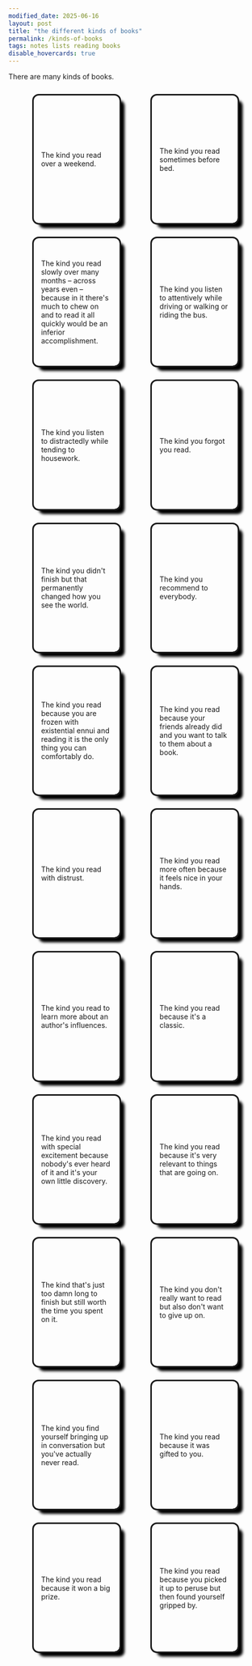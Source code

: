 ```yaml
---
modified_date: 2025-06-16
layout: post
title: "the different kinds of books"
permalink: /kinds-of-books
tags: notes lists reading books
disable_hovercards: true
---
```


There are many kinds of books.
<!--more-->

<style>
    #kinds-of-books-container {
        display: flex;
        flex-flow: row wrap;
        justify-content: space-evenly;
        align-items: center;
        width: 100%;
        margin-top: 10px;
    }
    .kind-of-book {
        aspect-ratio: 0.63;
        width: auto;
        height: auto;
        min-width: 70px;
        min-height: 110px;
        max-width: 140px;
        max-height: 240px;
        outline: solid;
        border-radius: 10px;
        padding: 15px;
        margin: 15px;
        box-shadow: 10px 10px 5px black;
        /* Vertical center alignment */
        display: flex;
        overflow: auto;
    }

    .book-kind-description {
        margin: auto;
    }
</style>

<div id="kinds-of-books-container">
    <div class="kind-of-book"><p class="book-kind-description">The kind you read over a weekend.</p></div>
    <div class="kind-of-book"><p class="book-kind-description">The kind you read sometimes before bed.</p></div>
    <div class="kind-of-book"><p class="book-kind-description">The kind you read slowly over many months – across years even – because in it there's much to chew on and to read it all quickly would be an inferior accomplishment.</p></div>
    <div class="kind-of-book"><p class="book-kind-description">The kind you listen to attentively while driving or walking or riding the bus.</p></div>
    <div class="kind-of-book"><p class="book-kind-description">The kind you listen to distractedly while tending to housework.</p></div>
    <div class="kind-of-book"><p class="book-kind-description">The kind you forgot you read.</p></div>
    <div class="kind-of-book"><p class="book-kind-description">The kind you didn't finish but that permanently changed how you see the world.</p></div>
    <div class="kind-of-book"><p class="book-kind-description">The kind you recommend to everybody.</p></div>
    <div class="kind-of-book"><p class="book-kind-description">The kind you read because you are frozen with existential ennui and reading it is the only thing you can comfortably do.</p></div>
    <div class="kind-of-book"><p class="book-kind-description">The kind you read because your friends already did and you want to talk to them about a book.</p></div>
    <div class="kind-of-book"><p class="book-kind-description">The kind you read with distrust.</p></div>
    <div class="kind-of-book"><p class="book-kind-description">The kind you read more often because it feels nice in your hands.</p></div>
    <div class="kind-of-book"><p class="book-kind-description">The kind you read to learn more about an author's influences.</p></div>
    <div class="kind-of-book"><p class="book-kind-description">The kind you read because it's a classic.</p></div>
    <div class="kind-of-book"><p class="book-kind-description">The kind you read with special excitement because nobody's ever heard of it and it's your own little discovery.</p></div>
    <div class="kind-of-book"><p class="book-kind-description">The kind you read because it's very relevant to things that are going on.</p></div>
    <div class="kind-of-book"><p class="book-kind-description">The kind that's just too damn long to finish but still worth the time you spent on it.</p></div>
    <div class="kind-of-book"><p class="book-kind-description">The kind you don't really want to read but also don't want to give up on.</p></div>
    <div class="kind-of-book"><p class="book-kind-description">The kind you find yourself bringing up in conversation but you've actually never read.</p></div>
    <div class="kind-of-book"><p class="book-kind-description">The kind you read because it was gifted to you.</p></div>
    <div class="kind-of-book"><p class="book-kind-description">The kind you read because it won a big prize.</p></div>
    <div class="kind-of-book"><p class="book-kind-description">The kind you read because you picked it up to peruse but then found yourself gripped by.</p></div>
</div>
